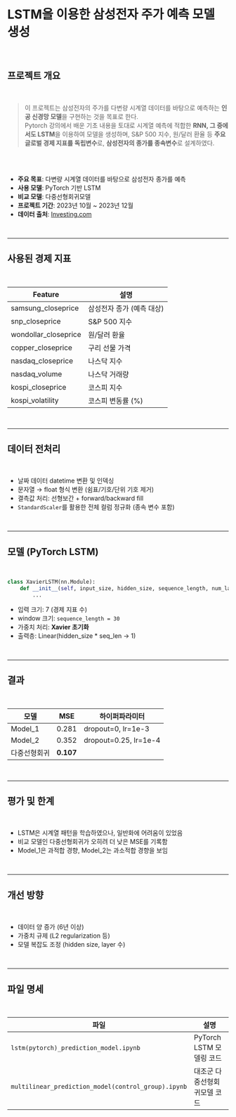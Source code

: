 # LSTM을 이용한 삼성전자 주가 예측 모델 생성

<br/>


## 프로젝트 개요

<br/>

> 이 프로젝트는 삼성전자의 주가를 다변량 시계열 데이터를 바탕으로 예측하는 **인공 신경망 모델**을 구현하는 것을 목표로 한다.  <br/>
> Pytorch 강의에서 배운 기초 내용을 토대로 시계열 예측에 적합한 **RNN, 그 중에서도 LSTM**을 이용하여 모델을 생성하며, S&P 500 지수, 원/달러 환율 등 **주요 글로벌 경제 지표를 독립변수**로, **삼성전자의 종가를 종속변수**로 설계하였다.
>
> 


<br/>
<br/>

- **주요 목표**: 다변량 시계열 데이터를 바탕으로 삼성전자 종가를 예측
- **사용 모델**: PyTorch 기반 LSTM
- **비교 모델**: 다중선형회귀모델
- **프로젝트 기간**: 2023년 10월 ~ 2023년 12월
- **데이터 출처**: [Investing.com](https://www.investing.com/)


<br/>


---

## 사용된 경제 지표

<br/>


| Feature                     | 설명                         |
|----------------------------|------------------------------|
| samsung_closeprice         | 삼성전자 종가 (예측 대상)    |
| snp_closeprice             | S&P 500 지수                |
| wondollar_closeprice       | 원/달러 환율                |
| copper_closeprice          | 구리 선물 가격               |
| nasdaq_closeprice          | 나스닥 지수                 |
| nasdaq_volume              | 나스닥 거래량               |
| kospi_closeprice           | 코스피 지수                 |
| kospi_volatility           | 코스피 변동률 (%)           |


<br/>


---

## 데이터 전처리

<br/>

- 날짜 데이터 datetime 변환 및 인덱싱
- 문자열 → float 형식 변환 (쉼표/기호/단위 기호 제거)
- 결측값 처리: 선형보간 + forward/backward fill
- `StandardScaler`를 활용한 전체 컬럼 정규화 (종속 변수 포함)

<br/>

---

## 모델 (PyTorch LSTM)

<br/>

```python
class XavierLSTM(nn.Module):
    def __init__(self, input_size, hidden_size, sequence_length, num_layers):
        ...
```

- 입력 크기: 7 (경제 지표 수)
- window 크기: `sequence_length = 30`
- 가중치 처리: **Xavier 초기화**
- 출력층: Linear(hidden_size * seq_len → 1)


<br/>


---

## 결과

<br/>

| 모델 | MSE | 하이퍼파라미터 |
|--------|-----|--------|
| Model_1 | 0.281 | dropout=0, lr=1e-3 |
| Model_2 | 0.352 | dropout=0.25, lr=1e-4 |
| 다중선형회귀 | **0.107** |  |


<br/>


---

## 평가 및 한계

<br/>

- LSTM은 시계열 패턴을 학습하였으나, 일반화에 어려움이 있었음
- 비교 모델인 다중선형회귀가 오히려 더 낮은 MSE를 기록함
- Model_1은 과적합 경향, Model_2는 과소적합 경향을 보임

<br/>

---

## 개선 방향

<br/>

- 데이터 양 증가 (6년 이상)
- 가중치 규제 (L2 regularization 등)
- 모델 복잡도 조정 (hidden size, layer 수)

<br/>

---

## 파일 명세


<br/>


| 파일 | 설명 |
|--------|--------|
| `lstm(pytorch)_prediction_model.ipynb` | PyTorch LSTM 모델링 코드 |
| `multilinear_prediction_model(control_group).ipynb` | 대조군 다중선형회귀모델 코드 |
